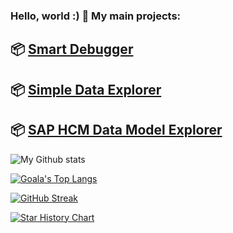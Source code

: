 ### Hello, world :) 👋 My main projects:

## 📦 [Smart Debugger](https://github.com/ysichov/Smart-Debugger)
## 📦 [Simple Data Explorer](https://github.com/ysichov/Simple-Data-Explorer)
## 📦 [SAP HCM Data Model Explorer](https://github.com/ysichov/HR_DME)


![My Github stats](https://github-readme-stats.vercel.app/api?username=ysichov&show_icons=true)

[![Goala's Top Langs](https://github-readme-stats.vercel.app/api/top-langs/?username=ysichov&langs_count=10&layout=compact&card_width=445)](https://github.com/anuraghazra/github-readme-stats)

[![GitHub Streak](http://github-readme-streak-stats.herokuapp.com?user=ysichov&theme=dark&background=000000)](https://git.io/streak-stats)

[![Star History Chart](https://api.star-history.com/svg?repos=ysichov/Simple-Data-Explorer,ysichov/Smart-Debugger&type=Date)](https://star-history.com/#ysichov/Simple-Data-Explorer&ysichov/Smart-Debugger&Date)



<!--
**ysichov/ysichov** is a ✨ _special_ ✨ repository because its `README.md` (this file) appears on your GitHub profile.

Here are some ideas to get you started:

- 🔭 I’m currently working on ...
- 🌱 I’m currently learning ...
- 👯 I’m looking to collaborate on ...
- 🤔 I’m looking for help with ...
- 💬 Ask me about ...
- 📫 How to reach me: ...
- 😄 Pronouns: ...
- ⚡ Fun fact: ...
-->
